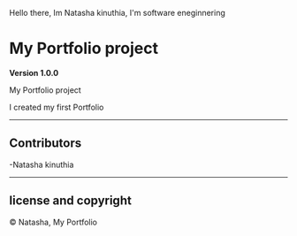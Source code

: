 Hello there, Im Natasha kinuthia, I'm software eneginnering 

# My Portfolio project

**Version 1.0.0**

My Portfolio project

I created my first Portfolio

---

## Contributors

-Natasha kinuthia 

---
## license and copyright

<span>&#169;</span> Natasha, My Portfolio
